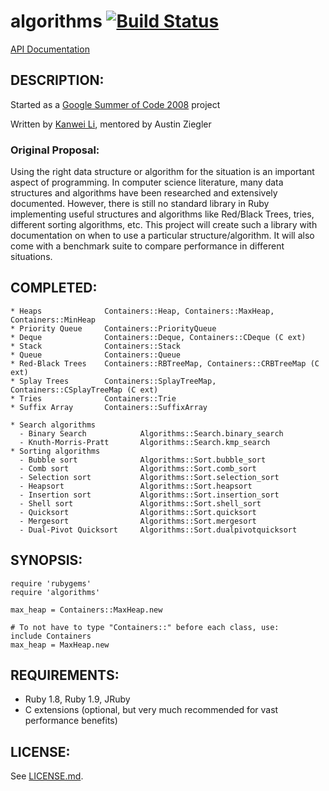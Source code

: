 # algorithms [![Build Status](https://travis-ci.org/kanwei/algorithms.png)](https://travis-ci.org/kanwei/algorithms)

[API Documentation](http://kanwei.github.io/algorithms/)

## DESCRIPTION:

Started as a [Google Summer of Code 2008](http://code.google.com/soc/2008/ruby/about.html) project

Written by [Kanwei Li](http://kanwei.com/), mentored by Austin Ziegler

### Original Proposal: ###

Using the right data structure or algorithm for the situation is an important
aspect of programming. In computer science literature, many data structures
and algorithms have been researched and extensively documented. However, there
is still no standard library in Ruby implementing useful structures and
algorithms like Red/Black Trees, tries, different sorting algorithms, etc.
This project will create such a library with documentation on when to use a
particular structure/algorithm. It will also come with a benchmark suite to
compare performance in different situations.

## COMPLETED:

    * Heaps              Containers::Heap, Containers::MaxHeap, Containers::MinHeap
    * Priority Queue     Containers::PriorityQueue
    * Deque              Containers::Deque, Containers::CDeque (C ext)
    * Stack              Containers::Stack
    * Queue              Containers::Queue
    * Red-Black Trees    Containers::RBTreeMap, Containers::CRBTreeMap (C ext)
    * Splay Trees        Containers::SplayTreeMap, Containers::CSplayTreeMap (C ext)
    * Tries              Containers::Trie
    * Suffix Array       Containers::SuffixArray

    * Search algorithms
      - Binary Search            Algorithms::Search.binary_search
      - Knuth-Morris-Pratt       Algorithms::Search.kmp_search
    * Sorting algorithms           
      - Bubble sort              Algorithms::Sort.bubble_sort
      - Comb sort                Algorithms::Sort.comb_sort
      - Selection sort           Algorithms::Sort.selection_sort
      - Heapsort                 Algorithms::Sort.heapsort
      - Insertion sort           Algorithms::Sort.insertion_sort
      - Shell sort               Algorithms::Sort.shell_sort
      - Quicksort                Algorithms::Sort.quicksort
      - Mergesort                Algorithms::Sort.mergesort
      - Dual-Pivot Quicksort     Algorithms::Sort.dualpivotquicksort

## SYNOPSIS:

    require 'rubygems'
    require 'algorithms'

    max_heap = Containers::MaxHeap.new

    # To not have to type "Containers::" before each class, use:
    include Containers
    max_heap = MaxHeap.new

## REQUIREMENTS:

* Ruby 1.8, Ruby 1.9, JRuby
* C extensions (optional, but very much recommended for vast performance benefits)

## LICENSE:

See [LICENSE.md](LICENSE.md).
